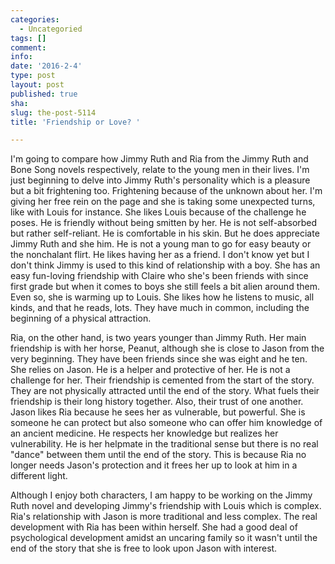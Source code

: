 ```yaml
---
categories:
  - Uncategoried
tags: []
comment: 
info: 
date: '2016-2-4'
type: post
layout: post
published: true
sha: 
slug: the-post-5114
title: 'Friendship or Love? '

---
```

<p>I'm going to compare how Jimmy Ruth and Ria from the Jimmy Ruth and Bone Song novels respectively, relate to the young men in their lives. I'm just beginning to delve into Jimmy Ruth's personality which is a pleasure but a bit frightening too. Frightening because of the unknown about her. I'm giving her free rein on the page and she is taking some unexpected turns, like with Louis for instance. She likes Louis because of the challenge he poses. He is friendly without being smitten by her. He is not self-absorbed but rather self-reliant. He is comfortable in his skin. But he does appreciate Jimmy Ruth and she him. He is not a young man to go for easy beauty or the nonchalant flirt. He likes having her as a friend. I don't know yet but I don't think Jimmy is used to this kind of relationship with a boy. She has an easy fun-loving friendship with Claire who she's been friends with since first grade but when it comes to boys she still feels a bit alien around them. Even so, she is warming up to Louis. She likes how he listens to music, all kinds, and that he reads, lots. They have much in common, including the beginning of a physical attraction.&nbsp;</p><p>Ria, on the other hand, is two years younger than Jimmy Ruth. Her main friendship is with her horse, Peanut, although she is close to Jason from the very beginning. They have been friends since she was eight and he ten. She relies on Jason. He is a helper and protective of her. He is not a challenge for her. Their friendship is cemented from the start of the story. They are not physically attracted until the end of the story. What fuels their friendship is their long history together. Also, their trust of one another. Jason likes Ria because he sees her as vulnerable, but powerful. She is someone he can protect but also someone who can offer him knowledge of an ancient medicine. He respects her knowledge but realizes her vulnerability. He is her helpmate in the traditional sense but there is no real "dance" between them until the end of the story. This is because Ria no longer needs Jason's protection and it frees her up to look at him in a different light.</p><p>Although I enjoy both characters, I am happy to be working on the Jimmy Ruth novel and developing Jimmy's friendship with Louis which is complex. Ria's relationship with Jason is more traditional and less complex. The real development with Ria has been within herself. She had a good deal of psychological development amidst an uncaring family so it wasn't until the end of the story that she is free to look upon Jason with interest. &nbsp;&nbsp;</p><p>&nbsp;&nbsp; &nbsp; &nbsp;&nbsp;</p><p>&nbsp; &nbsp;&nbsp;</p>